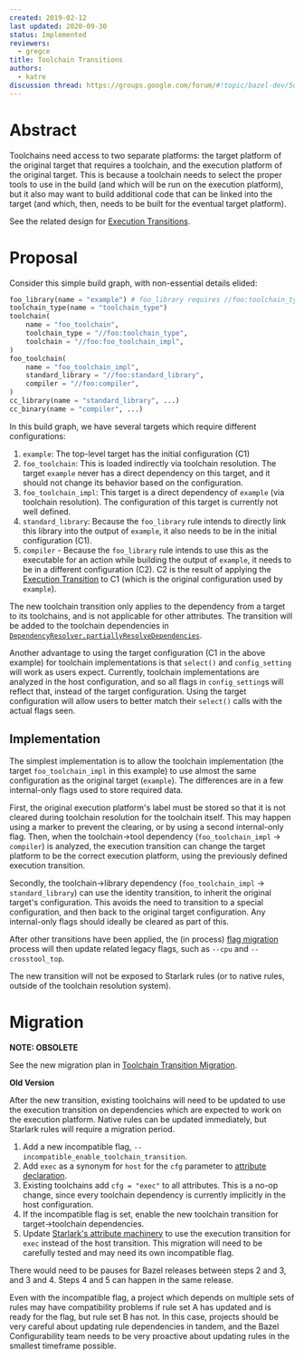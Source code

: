 ```yaml
---
created: 2019-02-12
last updated: 2020-09-30
status: Implemented
reviewers:
  - gregce
title: Toolchain Transitions
authors:
  - katre
discussion thread: https://groups.google.com/forum/#!topic/bazel-dev/5osWxhoF0Fk
---
```


# Abstract

Toolchains need access to two separate platforms: the target platform of the
original target that requires a toolchain, and the execution platform of the
original target. This is because a toolchain needs to select the proper tools to
use in the build (and which will be run on the execution platform), but it also
may want to build additional code that can be linked into the target (and which,
then, needs to be built for the eventual target platform).

See the related design for [Execution Transitions](2019-02-12-execution-transitions.md).

# Proposal

Consider this simple build graph, with non-essential details elided:


```py
foo_library(name = "example") # foo_library requires //foo:toolchain_type
toolchain_type(name = "toolchain_type")
toolchain(
    name = "foo_toolchain",
    toolchain_type = "//foo:toolchain_type",
    toolchain = "//foo:foo_toolchain_impl",
)
foo_toolchain(
    name = "foo_toolchain_impl",
    standard_library = "//foo:standard_library",
    compiler = "//foo:compiler",
)
cc_library(name = "standard_library", ...)
cc_binary(name = "compiler", ...)
```

In this build graph, we have several targets which require different configurations:

1.  `example`: The top-level target has the initial configuration (C1)
1.  `foo_toolchain`: This is loaded indirectly via toolchain resolution. The
    target `example` never has a direct dependency on this target, and it should
    not change its behavior based on the configuration.
1.  `foo_toolchain_impl`: This target is a direct dependency of `example` (via
    toolchain resolution). The configuration of this target is currently not
    well defined.
1.  `standard_library`: Because the `foo_library` rule intends to directly link
    this library into the output of `example`, it also needs to be in the
    initial configuration (C1).
1.  `compiler` - Because the `foo_library` rule intends to use this as the
    executable for an action while building the output of `example`, it needs to
    be in a different configuration (C2). C2 is the result of applying the
    [Execution Transition](2019-02-12-execution-transitions.md) to C1 (which is
    the original configuration used by `example`).

The new toolchain transition only applies to the dependency from a target to its
toolchains, and is not applicable for other attributes. The transition will be
added to the toolchain dependencies in
[`DependencyResolver.partiallyResolveDependencies`](https://source.bazel.build/bazel/+/master:src/main/java/com/google/devtools/build/lib/analysis/DependencyResolver.java;bpv=;bpt=1;l=320).

Another advantage to using the target configuration (C1 in the above example)
for toolchain implementations is that `select()` and `config_setting` will work
as users expect. Currently, toolchain implementations are analyzed in the host
configuration, and so all flags in `config_setting`s will reflect that, instead
of the target configuration. Using the target configuration will allow users to
better match their `select()` calls with the actual flags seen.

## Implementation

The simplest implementation is to allow the toolchain implementation (the target
`foo_toolchain_impl` in this example) to use almost the same configuration as
the original target (`example`). The differences are in a few internal-only
flags used to store required data.

First, the original execution platform's label must be stored so that it is not
cleared during toolchain resolution for the toolchain itself. This may happen
using a marker to prevent the clearing, or by using a second internal-only flag.
Then, when the toolchain-&gt;tool dependency (`foo_toolchain_impl` -&gt; `compiler`)
is analyzed, the execution transition can change the target platform to be the
correct execution platform, using the previously defined execution transition.

Secondly, the toolchain-&gt;library dependency (`foo_toolchain_impl` -&gt;
`standard_library`) can use the identity transition, to inherit the original
target's configuration. This avoids the need to transition to a special
configuration, and then back to the original target configuration. Any
internal-only flags should ideally be cleared as part of this.

After other transitions have been applied, the (in process)
[flag migration](https://docs.google.com/document/d/1Vg_tPgiZbSrvXcJ403vZVAGlsWhH9BUDrAxMOYnO0Ls/edit)
process will then update related legacy flags, such as `--cpu` and
`--crosstool_top`.


The new transition will not be exposed to Starlark rules (or to native rules,
outside of the toolchain resolution system).

# Migration

**NOTE: OBSOLETE**

See the new migration plan in [Toolchain Transition Migration](2020-02-07-toolchain-transition-migration.md).

**Old Version**

After the new transition, existing toolchains will need to be updated to use the
execution transition on dependencies which are expected to work on the execution
platform. Native rules can be updated immediately, but Starlark rules will
require a migration period.

1.  Add a new incompatible flag, `--incompatible_enable_toolchain_transition`.
1.  Add `exec` as a synonym for `host` for the `cfg` parameter to
    [attribute declaration](https://source.bazel.build/bazel/+/master:src/main/java/com/google/devtools/build/lib/analysis/skylark/SkylarkAttr.java;drc=a65ce6d547ee36f7d1fbeb81105d22849193371f;bpt=1;l=269).
1.  Existing toolchains add `cfg = "exec"` to all attributes. This is a no-op
    change, since every toolchain dependency is currently implicitly in the host
    configuration.
1.  If the incompatible flag is set, enable the new toolchain transition for
    target-&gt;toolchain dependencies.
1.  Update [Starlark's attribute machinery](https://source.bazel.build/bazel/+/master:src/main/java/com/google/devtools/build/lib/analysis/skylark/SkylarkAttr.java;drc=a65ce6d547ee36f7d1fbeb81105d22849193371f;bpt=1;l=269)
    to use the execution transition for `exec` instead of the host transition.
    This migration will need to be carefully tested and may need its own
    incompatible flag.

There would need to be pauses for Bazel releases between steps 2 and 3, and 3
and 4. Steps 4 and 5 can happen in the same release.

Even with the incompatible flag, a project which depends on multiple sets of
rules may have compatibility problems if rule set A has updated and is ready for
the flag, but rule set B has not. In this case, projects should be very careful
about updating rule dependencies in tandem, and the Bazel Configurability team
needs to be very proactive about updating rules in the smallest timeframe
possible.

